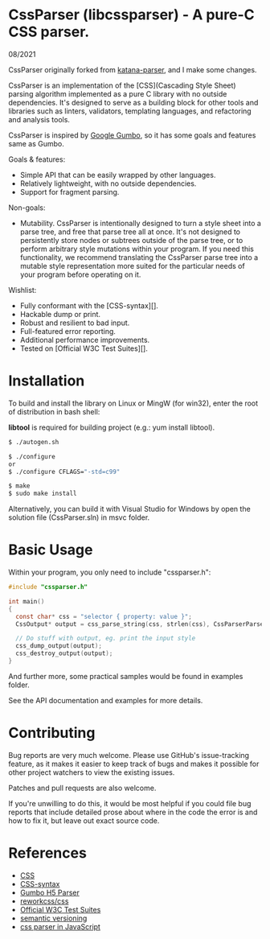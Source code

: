 # CssParser (libcssparser) - A pure-C CSS parser.

08/2021

CssParser originally forked from [katana-parser](https://gitee.com/mirrors/katana-parser), and I make some changes.

CssParser is an implementation of the [CSS](Cascading Style Sheet) parsing algorithm implemented as a pure C library with no outside dependencies. It's designed to serve as a building block for other tools and libraries such as linters, validators, templating languages, and refactoring and analysis tools.

CssParser is inspired by [Google Gumbo](https://github.com/google/gumbo-parser), so it has some goals and features same as Gumbo.

Goals & features:

* Simple API that can be easily wrapped by other languages.
* Relatively lightweight, with no outside dependencies.
* Support for fragment parsing.

Non-goals:

* Mutability. CssParser is intentionally designed to turn a style sheet into a parse tree, and free that parse tree all at once. It's not designed to persistently store nodes or subtrees outside of the parse tree, or to perform arbitrary style mutations within your program. If you need this functionality, we recommend translating the CssParser parse tree into a mutable style representation more suited for the particular needs of your program before operating on it.

Wishlist:

* Fully conformant with the [CSS-syntax][].
* Hackable dump or print.
* Robust and resilient to bad input.
* Full-featured error reporting.
* Additional performance improvements.
* Tested on [Official W3C Test Suites][].

Installation
============

To build and install the library on Linux or MingW (for win32), enter the root of distribution in bash shell:

**libtool** is required for building project (e.g.: yum install libtool).

```bash
$ ./autogen.sh

$ ./configure
or
$ ./configure CFLAGS="-std=c99"

$ make
$ sudo make install
```

Alternatively, you can build it with Visual Studio for Windows by open the solution file (CssParser.sln) in msvc folder.

Basic Usage
===========

Within your program, you only need to include "cssparser.h":


```C
#include "cssparser.h"

int main()
{
  const char* css = "selector { property: value }";
  CssOutput* output = css_parse_string(css, strlen(css), CssParserParserModeStylesheet);

  // Do stuff with output, eg. print the input style
  css_dump_output(output);
  css_destroy_output(output);
}
```

And further more, some practical samples would be found in examples folder.

See the API documentation and examples for more details.

Contributing
============

Bug reports are very much welcome. Please use GitHub's issue-tracking feature, as it makes it easier to keep track of bugs and makes it possible for other project watchers to view the existing issues.

Patches and pull requests are also welcome.

If you're unwilling to do this, it would be most helpful if you could file bug reports that include detailed prose about where in the code the error is and how to fix it, but leave out exact source code.

References
==========

* [CSS](http://www.w3.org/Style/CSS/current-work)
* [CSS-syntax](http://www.w3.org/TR/css3-syntax)
* [Gumbo H5 Parser](https://github.com/google/gumbo-parser)
* [reworkcss/css](https://github.com/reworkcss/css)
* [Official W3C Test Suites](http://www.w3.org/Style/CSS/Test/)
* [semantic versioning](http://semver.org/)
* [css parser in JavaScript](https://github.com/jotform/css.js)